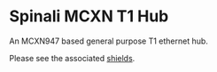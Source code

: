 # Spinali MCXN T1 Hub

An MCXN947 based general purpose T1 ethernet hub.

Please see the associated [shields](spinali_mcxn_t1_shields).